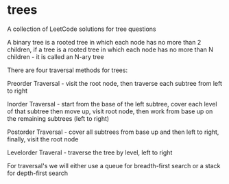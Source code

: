 # trees
A collection of LeetCode solutions for tree questions

A binary tree is a rooted tree in which each node has no more than 2 children, if a tree is a rooted tree in which each node has no more than N children - it is called an N-ary tree

There are four traversal methods for trees:

Preorder Traversal - visit the root node, then traverse each subtree from left to right

Inorder Traversal - start from the base of the left subtree, cover each level of that subtree then move up, visit root node, then work from base up on the remaining subtrees (left to right)

Postorder Traversal - cover all subtrees from base up and then left to right, finally, visit the root node

Levelorder Traveral - traverse the tree by level, left to right

For traversal's we will either use a queue for breadth-first search or a stack for depth-first search
